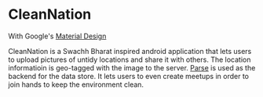 # CleanNation

With Google's [Material Design](https://www.google.co.in/design/spec/material-design/introduction.html)

CleanNation is a Swachh Bharat inspired android application that lets users to upload pictures of untidy locations and share it with others. The location informatioin is geo-tagged with the image to the server. [Parse](https://www.parse.com/) is used as the backend for the data store.
It lets users to even create meetups in order to join hands to keep the environment clean.
